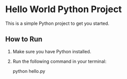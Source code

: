 # Hello World Python Project

This is a simple Python project to get you started.

## How to Run

1. Make sure you have Python installed.
2. Run the following command in your terminal:

    python hello.py

